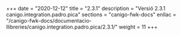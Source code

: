 +++
date        = "2020-12-12"
title       = "2.3.1"
description = "Versió 2.3.1 canigo.integration.padro.pica"
sections    = "canigo-fwk-docs"
enllac		= "/canigo-fwk-docs/documentacio-llibreries/canigo.integration.padro.pica/2.3.1/"
weight		= 11
+++
